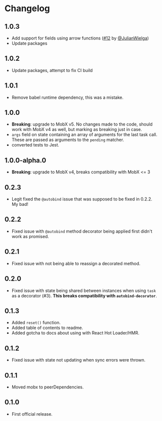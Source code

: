 # Changelog

## 1.0.3

- Add support for fields using arrow functions ([#12](https://github.com/jeffijoe/mobx-task/pull/12) by [@JulianWielga](https://github.com/JulianWielga))
- Update packages

## 1.0.2

- Update packages, attempt to fix CI build

## 1.0.1

- Remove babel runtime dependency, this was a mistake.

## 1.0.0

- **Breaking**: upgrade to MobX v5. No changes made to the code, should work with MobX v4 as well, but marking as breaking just in case.
- `args` field on state containing an array of arguments for the last task call. These are passed as arguments to the `pending` matcher.
- converted tests to Jest.

## 1.0.0-alpha.0

- **Breaking**: upgrade to MobX v4, breaks compatibility with MobX <= 3

## 0.2.3

- Legit fixed the `@autobind` issue that was supposed to be fixed in 0.2.2. My bad!

## 0.2.2

- Fixed issue with `@autobind` method decorator being applied first didn't work as promised.

## 0.2.1

- Fixed issue with not being able to reassign a decorated method.

## 0.2.0

- Fixed issue with state being shared between instances when using `task` as a decorator (#3).
  **This breaks compatibility with `autobind-decorator`**.

## 0.1.3

- Added `reset()` function.
- Added table of contents to readme.
- Added gotcha to docs about using with React Hot Loader/HMR.

## 0.1.2

- Fixed issue with state not updating when sync errors were thrown.

## 0.1.1

- Moved mobx to peerDependencies.

## 0.1.0

- First official release.

